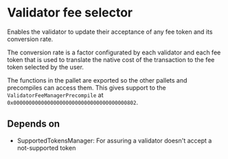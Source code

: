 # Validator fee selector

Enables the validator to update their acceptance of any fee token and its conversion rate.

The conversion rate is a factor configurated by each validator and each fee token that is used to translate the native cost of the transaction to the fee token selected by the user.

The functions in the pallet are exported so the other pallets and precompiles can access them. This gives support to the `ValidatorFeeManagerPrecompile` at `0x0000000000000000000000000000000000000802`.

## Depends on

- SupportedTokensManager: For assuring a validator doesn't accept a not-supported token
